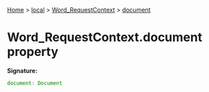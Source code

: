 [Home](./index) &gt; [local](local.md) &gt; [Word\_RequestContext](local.word_requestcontext.md) &gt; [document](local.word_requestcontext.document.md)

# Word\_RequestContext.document property


**Signature:**
```javascript
document: Document
```
